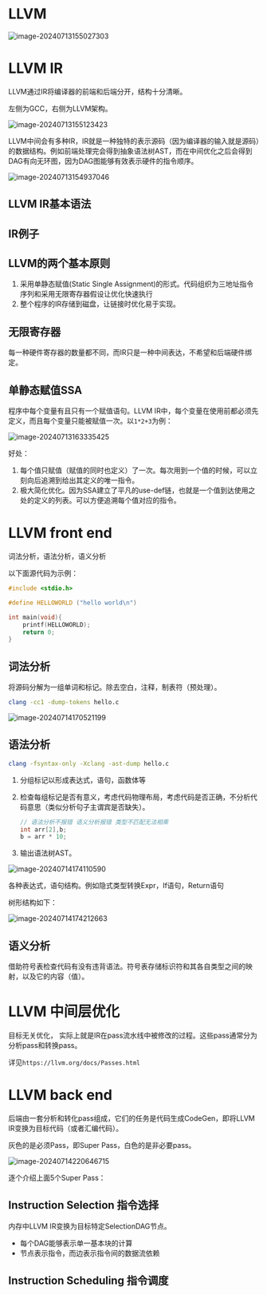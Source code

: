 # LLVM

![image-20240713155027303](llvm.assets/image-20240713155027303.png)



# LLVM IR

LLVM通过IR将编译器的前端和后端分开，结构十分清晰。

左侧为GCC，右侧为LLVM架构。

![image-20240713155123423](llvm.assets/image-20240713155123423.png)

LLVM中间会有多种IR，IR就是一种独特的表示源码（因为编译器的输入就是源码）的数据结构。例如前端处理完会得到抽象语法树AST，而在中间优化之后会得到DAG有向无环图，因为DAG图能够有效表示硬件的指令顺序。

![image-20240713154937046](llvm.assets/image-20240713154937046.png)

## LLVM IR基本语法



## IR例子



## LLVM的两个基本原则

1. 采用单静态赋值(Static Single Assignment)的形式。代码组织为三地址指令序列和采用无限寄存器假设让优化快速执行
2. 整个程序的IR存储到磁盘，让链接时优化易于实现。

## 无限寄存器

每一种硬件寄存器的数量都不同，而IR只是一种中间表达，不希望和后端硬件绑定。 

## 单静态赋值SSA

程序中每个变量有且只有一个赋值语句。LLVM IR中，每个变量在使用前都必须先定义，而且每个变量只能被赋值一次。以`1*2+3`为例：

![image-20240713163335425](llvm.assets/image-20240713163335425.png)

好处：

1. 每个值只赋值（赋值的同时也定义）了一次。每次用到一个值的时候，可以立刻向后追溯到给出其定义的唯一指令。
2. 极大简化优化。因为SSA建立了平凡的use-def链，也就是一个值到达使用之处的定义的列表。可以方便追溯每个值对应的指令。

# LLVM front end

词法分析，语法分析，语义分析

以下面源代码为示例：

```c
#include <stdio.h>

#define HELLOWORLD ("hello world\n")

int main(void){
	printf(HELLOWORLD);
	return 0;
}
```

## 词法分析

将源码分解为一组单词和标记。除去空白，注释，制表符（预处理）。

```bash
clang -cc1 -dump-tokens hello.c
```



![image-20240714170521199](llvm.assets/image-20240714170521199.png)

## 语法分析

```bash
clang -fsyntax-only -Xclang -ast-dump hello.c
```

1. 分组标记以形成表达式，语句，函数体等

2. 检查每组标记是否有意义，考虑代码物理布局，考虑代码是否正确，不分析代码意思（类似分析句子主谓宾是否缺失）。

   ```c
   // 语法分析不报错 语义分析报错 类型不匹配无法相乘
   int arr[2],b;
   b = arr * 10; 
   ```

3. 输出语法树AST。

![image-20240714174110590](llvm.assets/image-20240714174110590.png)

各种表达式，语句结构。例如隐式类型转换Expr，If语句，Return语句

树形结构如下：

![image-20240714174212663](llvm.assets/image-20240714174212663.png)

## 语义分析

借助符号表检查代码有没有违背语法。符号表存储标识符和其各自类型之间的映射，以及它的内容（值）。

# LLVM 中间层优化

目标无关优化， 实际上就是IR在pass流水线中被修改的过程。这些pass通常分为分析pass和转换pass。

详见`https://llvm.org/docs/Passes.html`

# LLVM back end

后端由一套分析和转化pass组成，它们的任务是代码生成CodeGen，即将LLVM IR变换为目标代码（或者汇编代码）。

灰色的是必须Pass，即Super Pass，白色的是非必要pass。

![image-20240714220646715](llvm.assets/image-20240714220646715.png)

逐个介绍上面5个Super Pass：

## Instruction Selection 指令选择

内存中LLVM IR变换为目标特定SelectionDAG节点。

- 每个DAG能够表示单一基本块的计算
- 节点表示指令，而边表示指令间的数据流依赖

## Instruction Scheduling 指令调度

